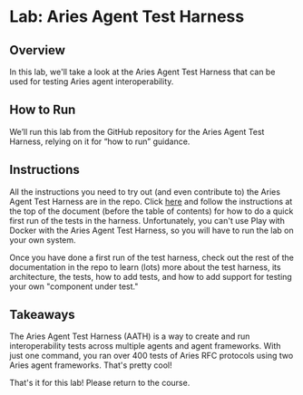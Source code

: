 # Lab: Aries Agent Test Harness

## Overview

In this lab, we'll take a look at the Aries Agent Test Harness that can be used for testing Aries agent interoperability.

## How to Run

We’ll run this lab from the GitHub repository for the Aries Agent Test Harness, relying on it for “how to run” guidance.

## Instructions

All the instructions you need to try out (and even contribute to) the Aries Agent Test Harness are in the repo. Click [here](https://github.com/hyperledger/aries-agent-test-harness/blob/main/README.md)
and follow the instructions at the top of the document (before the table of contents) for how to do a quick first run of the tests in the harness.
Unfortunately, you can't use Play with Docker with the Aries Agent Test Harness, so you will have to run the lab on your own system.

Once you have done a first run of the test harness, check out the rest of the documentation in the repo to learn (lots) more about the test harness, its architecture, the tests,
how to add tests, and how to add support for testing your own "component under test."

## Takeaways

The Aries Agent Test Harness (AATH) is a way to create and run interoperability tests across multiple agents and agent frameworks. With just one command, you ran
over 400 tests of Aries RFC protocols using two Aries agent frameworks. That's pretty cool!

That's it for this lab! Please return to the course.
